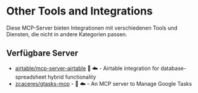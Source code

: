 # Other Tools and Integrations

Diese MCP-Server bieten Integrationen mit verschiedenen Tools und Diensten, die nicht in andere Kategorien passen.

## Verfügbare Server

- [airtable/mcp-server-airtable](https://github.com/airtable/mcp-server-airtable) 🐍 ☁️ - Airtable integration for database-spreadsheet hybrid functionality
- [zcaceres/gtasks-mcp](https://github.com/zcaceres/gtasks-mcp) - 📇 ☁️ - An MCP server to Manage Google Tasks 